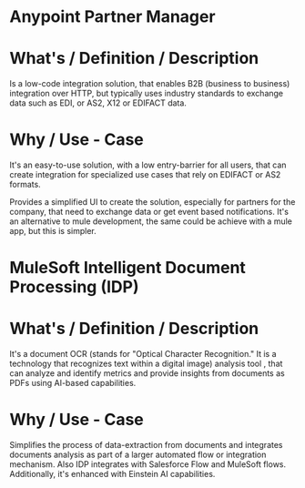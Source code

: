 # Anypoint Partner Manager

# What's / Definition / Description

Is a low-code integration solution, that enables B2B (business to business) integration over HTTP,
but typically uses industry standards to exchange data such as EDI, or AS2, X12 or EDIFACT data.

# Why / Use - Case

It's an easy-to-use solution, with a low entry-barrier for all users, 
that can create integration for specialized use cases that rely on EDIFACT or AS2 formats. 

Provides a simplified UI to create the solution, especially for partners for the company, 
that need to exchange data or get event based notifications. It's an alternative to mule development, 
the same could be achieve with a mule app, but this is simpler.


# MuleSoft Intelligent Document Processing (IDP)

# What's / Definition / Description

It's a document OCR (stands for "Optical Character Recognition." 
It is a technology that recognizes text within a digital image) analysis tool , 
that can analyze and identify metrics and provide insights from documents as PDFs using AI-based capabilities.

# Why / Use - Case

Simplifies the process of data-extraction from documents and integrates documents analysis as part of a larger automated flow or integration mechanism. 
Also IDP integrates with Salesforce Flow and MuleSoft flows. 
Additionally, it's enhanced with Einstein AI capabilities.
